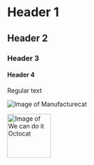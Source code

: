 # Header 1
## Header 2
### Header 3
#### Header 4

Regular text

![Image of Manufacturecat](https://octodex.github.com/images/manufacturetocat.png)

<!---different sized image--->
<img src="https://octodex.github.com/images/mona-the-rivetertocat.png" alt="Image of We can do it Octocat" width="100" height="100">
